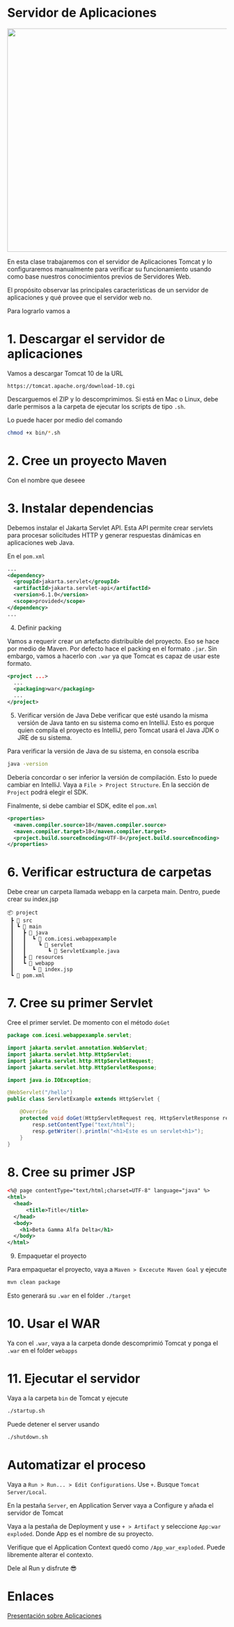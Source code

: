 # Servidor de Aplicaciones

<p align="center">
        <img src="https://github.com/Domiciano/Compunet2-251/blob/main/Images/image5.png" width="512">
</p>

En esta clase trabajaremos con el servidor de Aplicaciones Tomcat y lo configuraremos manualmente para verificar su funcionamiento usando como base nuestros conocimientos previos de Servidores Web.

El propósito observar las principales características de un servidor de aplicaciones y qué provee que el servidor web no.

Para lograrlo vamos a 

# 1. Descargar el servidor de aplicaciones 

Vamos a descargar Tomcat 10 de la URL

```
https://tomcat.apache.org/download-10.cgi
```

Descarguemos el ZIP y lo descomprimimos. Si está en Mac o Linux, debe darle permisos a la carpeta de ejecutar los scripts de tipo `.sh`.

Lo puede hacer por medio del comando
```sh
chmod +x bin/*.sh
```

# 2. Cree un proyecto Maven
Con el nombre que deseee

# 3. Instalar dependencias
Debemos instalar el Jakarta Servlet API. Esta API permite crear servlets para procesar solicitudes HTTP y generar respuestas dinámicas en aplicaciones web Java.

En el `pom.xml`

```xml
...
<dependency>
  <groupId>jakarta.servlet</groupId>
  <artifactId>jakarta.servlet-api</artifactId>
  <version>6.1.0</version>
  <scope>provided</scope>
</dependency>
...
```

4. Definir packing

Vamos a requerir crear un artefacto distribuible del proyecto. Eso se hace por medio de Maven. Por defecto hace el packing en el formato `.jar`. Sin embargo, vamos a hacerlo con `.war` ya que Tomcat es capaz de usar este formato.

```xml
<project ...>
  ...
  <packaging>war</packaging>
  ...
</project>
```

5. Verificar versión de Java
Debe verificar que esté usando la misma versión de Java tanto en su sistema como en IntelliJ. Esto es porque quien compila el proyecto es IntelliJ, pero Tomcat usará el Java JDK o JRE de su sistema.

Para verificar la versión de Java de su sistema, en consola escriba
```sh
java -version
```

Debería concordar o ser inferior la versión de compilación. Esto lo puede cambiar en IntelliJ. Vaya a `File > Project Structure`. En la sección de `Project` podrá elegir el SDK. 

Finalmente, si debe cambiar el SDK, edite el `pom.xml`

```xml
<properties>
  <maven.compiler.source>18</maven.compiler.source>
  <maven.compiler.target>18</maven.compiler.target>
  <project.build.sourceEncoding>UTF-8</project.build.sourceEncoding>
</properties>
```

# 6. Verificar estructura de carpetas

Debe crear un carpeta llamada webapp en la carpeta main. Dentro, puede crear su index.jsp

```
📦 project
 ┣ 📂 src
 ┃ ┗ 📂 main
 ┃   ┣ 📂 java
 ┃   ┃  ┗ 📂 com.icesi.webappexample
 ┃   ┃    ┗ 📂 servlet
 ┃   ┃       ┗ 📜 ServletExample.java
 ┃   ┣ 📂 resources              
 ┃   ┗ 📂 webapp
 ┃      ┗ 📜 index.jsp
 ┗ 📜 pom.xml 
```

# 7. Cree su primer Servlet

Cree el primer servlet. De momento con el método `doGet`

```java
package com.icesi.webappexample.servlet;

import jakarta.servlet.annotation.WebServlet;
import jakarta.servlet.http.HttpServlet;
import jakarta.servlet.http.HttpServletRequest;
import jakarta.servlet.http.HttpServletResponse;

import java.io.IOException;

@WebServlet("/hello")
public class ServletExample extends HttpServlet {

    @Override
    protected void doGet(HttpServletRequest req, HttpServletResponse resp) throws IOException {
        resp.setContentType("text/html");
        resp.getWriter().println("<h1>Este es un servlet<h1>");
    }
}
```

# 8. Cree su primer JSP

```xml
<%@ page contentType="text/html;charset=UTF-8" language="java" %>
<html>
  <head>
      <title>Title</title>
  </head>
  <body>
    <h1>Beta Gamma Alfa Delta</h1>
  </body>
</html>
```

9. Empaquetar el proyecto

Para empaquetar el proyecto, vaya a `Maven > Excecute Maven Goal` y ejecute
```sh
mvn clean package
```

Esto generará su `.war` en el folder `./target`

# 10. Usar el WAR

Ya con el `.war`, vaya a la carpeta donde descomprimió Tomcat y ponga el `.war` en el folder `webapps`

# 11. Ejecutar el servidor
Vaya a la carpeta `bin` de Tomcat y ejecute

```sh
./startup.sh
```

Puede detener el server usando
```sh
./shutdown.sh
```


# Automatizar el proceso

Vaya a `Run > Run... > Edit Configurations`. Use `+`. Busque `Tomcat Server/Local`.

En la pestaña `Server`, en Application Server vaya a Configure y añada el servidor de Tomcat

Vaya a la pestaña de Deployment y use `+ > Artifact` y seleccione `App:war exploded`. Donde App es el nombre de su proyecto.

Verifique que el Application Context quedó como `/App_war_exploded`. Puede libremente alterar el contexto.

Dele al Run y disfrute 😎

# Enlaces

[Presentación sobre Aplicaciones](https://docs.google.com/presentation/d/1i5aWGAKXkE5JuCLipIYfmWFbq11-xHZY/edit?usp=sharing&ouid=117897710133227559254&rtpof=true&sd=true)
